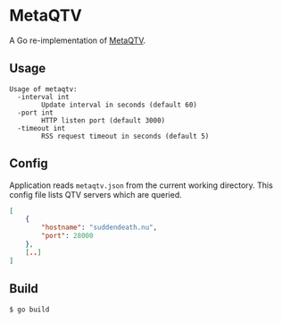 # MetaQTV

A Go re-implementation of [MetaQTV](https://github.com/eb/metaqtv/).

## Usage

```
Usage of metaqtv:
  -interval int
    	Update interval in seconds (default 60)
  -port int
    	HTTP listen port (default 3000)
  -timeout int
    	RSS request timeout in seconds (default 5)
```

## Config

Application reads `metaqtv.json` from the current working directory. This config file lists QTV servers which are queried.

```json
[
    {
        "hostname": "suddendeath.nu",
        "port": 28000
    },
    [..]
]
```

## Build

```
$ go build
```
